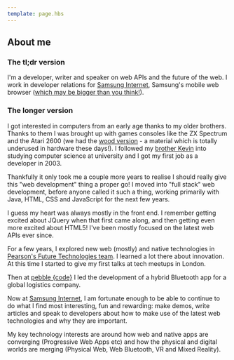 ```yaml
---
template: page.hbs
---
```


## About me

### The tl;dr version

I'm a developer, writer and speaker on web APIs and the future of the web. I work in developer relations for 
[Samsung Internet](https://samsunginter.net), Samsung's mobile web browser ([which may be bigger than 
you think!](https://medium.com/samsung-internet-dev/think-you-know-the-top-web-browsers-458a0a070175)).

### The longer version

I got interested in computers from an early age thanks to my older brothers. Thanks to them I was brought up with games 
consoles like the ZX Spectrum and the Atari 2600 (we had the [wood version](https://en.wikipedia.org/wiki/Atari_2600#/media/File:Atari-2600-Wood-4Sw-Set.jpg) - a 
material which is totally underused in hardware these days!). I followed my [brother Kevin](https://twitter.com/OshaughnessyKev) 
into studying computer science at university and I got my first job as a developer in 2003. 

Thankfully it only took me a couple more years to realise I should really give this "web development" thing a
proper go! I moved into "full stack" web development, before anyone called it such a thing, working primarily with Java, 
HTML, CSS and JavaScript for the next few years.

I guess my heart was always mostly in the front end. I remember getting excited about JQuery when that first came along, 
and then getting even more excited about HTML5! I've been mostly focused on the latest web APIs ever since.

For a few years, I explored new web (mostly) and native technologies in [Pearson's Future Technologies team](https://youtu.be/CsdUx31n-Zs). 
I learned a lot there about innovation. At this time I started to give my first talks at tech meetups in London.

Then at [pebble {code}](https://twitter.com/pebblecode) I led the development of a hybrid Bluetooth app for a global 
logistics company.

Now at [Samsung Internet](https://samsunginter.net), I am fortunate enough to be able to continue to do what I find most 
interesting, fun and rewarding: make demos, write articles and speak to developers about how to make use of the latest 
web technologies and why they are important.

My key technology interests are around how web and native apps are converging (Progressive Web Apps etc) and how the 
physical and digital worlds are merging (Physical Web, Web Bluetooth, VR and Mixed Reality).
